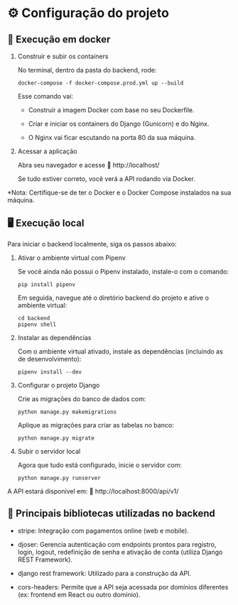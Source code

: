 # ⚙️ Configuração do projeto #
## 🐳 Execução em docker
1. Construir e subir os containers

    No terminal, dentro da pasta do backend, rode:
    ```
    docker-compose -f docker-compose.prod.yml up --build
    ```
    Esse comando vai:

    - Construir a imagem Docker com base no seu Dockerfile.

    - Criar e iniciar os containers do Django (Gunicorn) e do Nginx.

    - O Nginx vai ficar escutando na porta 80 da sua máquina.

2. Acessar a aplicação

    Abra seu navegador e acesse 🔗 http://localhost/

    Se tudo estiver correto, você verá a API rodando via Docker.

*Nota: Certifique-se de ter o Docker e o Docker Compose instalados na sua máquina.

## 🖥️ Execução local
Para iniciar o backend localmente, siga os passos abaixo:

1. Ativar o ambiente virtual com Pipenv

    Se você ainda não possui o Pipenv instalado, instale-o com o comando:
    ```
    pip install pipenv
    ```
    Em seguida, navegue até o diretório backend do projeto e ative o ambiente virtual:
    ```
    cd backend
    pipenv shell
    ```
2. Instalar as dependências

    Com o ambiente virtual ativado, instale as dependências (incluindo as de desenvolvimento):
    ```
    pipenv install --dev
    ```
3. Configurar o projeto Django

    Crie as migrações do banco de dados com:
    ```
    python manage.py makemigrations
    ```
    Aplique as migrações para criar as tabelas no banco:
    ```
    python manage.py migrate
    ```
4. Subir o servidor local

    Agora que tudo está configurado, inicie o servidor com:
    ```
    python manage.py runserver
    ```

A API estará disponível em:
🔗 http://localhost:8000/api/v1/

## 🧩 Principais bibliotecas utilizadas no backend
- stripe: Integração com pagamentos online (web e mobile).

- djoser: Gerencia autenticação com endpoints prontos para registro, login, logout, redefinição de senha e ativação de conta (utiliza Django REST Framework).

- django rest framework: Utilizado para a construção da API.

- cors-headers: Permite que a API seja acessada por domínios diferentes (ex: frontend em React ou outro domínio).
